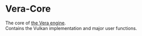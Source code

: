 # Vera-Core
The core of [the Vera engine](https://github.com/Coddeus/vera).  
Contains the Vulkan implementation and major user functions.
